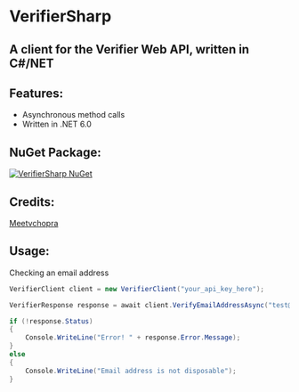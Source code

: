 # VerifierSharp
## A client for the Verifier Web API, written in C#/NET

## Features:
- Asynchronous method calls
- Written in .NET 6.0

## NuGet Package:
[![VerifierSharp NuGet](https://img.shields.io/nuget/vpre/VerifierSharp?label=VerifierSharp&style=for-the-badge)](https://www.nuget.org/packages/VerifierSharp/)

## Credits:
[Meetvchopra](https://twitter.com/meetvchopra)

## Usage:
Checking an email address
```csharp
VerifierClient client = new VerifierClient("your_api_key_here");

VerifierResponse response = await client.VerifyEmailAddressAsync("test@gmai.com");

if (!response.Status)
{
    Console.WriteLine("Error! " + response.Error.Message);
} 
else 
{
    Console.WriteLine("Email address is not disposable");
}
```
